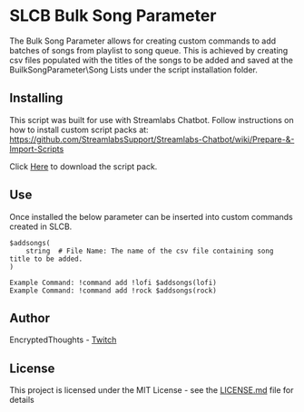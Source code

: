 # SLCB Bulk Song Parameter

The Bulk Song Parameter allows for creating custom commands to add batches of songs from playlist to song queue.
This is achieved by creating csv files populated with the titles of the songs to be added and saved at the BuilkSongParameter\Song Lists under the script installation folder.

## Installing

This script was built for use with Streamlabs Chatbot.
Follow instructions on how to install custom script packs at:
https://github.com/StreamlabsSupport/Streamlabs-Chatbot/wiki/Prepare-&-Import-Scripts

Click [Here](https://github.com/Encrypted-Thoughts/SLCB-BulkSongParameter/releases/download/v1.1/BulkSongParameter.zip) to download the script pack.

## Use

Once installed the below parameter can be inserted into custom commands created in SLCB.
```
$addsongs(
    string  # File Name: The name of the csv file containing song title to be added.
)

Example Command: !command add !lofi $addsongs(lofi)
Example Command: !command add !rock $addsongs(rock)
```

## Author

EncryptedThoughts - [Twitch](https://www.twitch.tv/encryptedthoughts)

## License

This project is licensed under the MIT License - see the [LICENSE.md](LICENSE.md) file for details
